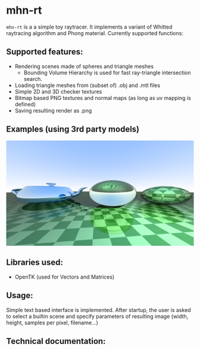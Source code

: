 # mhn-rt

`mhn-rt` is a a simple toy raytracer. It implements a variant of Whitted raytracing algorithm and Phong material. Currently supported functions:

## Supported features:
- Rendering scenes made of spheres and triangle meshes
	- Bounding Volume Hierarchy is used for fast ray-triangle intersection search.
- Loading triangle meshes from (subset of) .obj and .mtl files
- Simple 2D and 3D checker textures
- Bitmap based PNG textures and normal maps (as long as uv mapping is defined)
- Saving resulting render as .png

## Examples (using 3rd party models)
[![img](img/scene2.png)](img/scene2_hd.png)

## Libraries used:
- OpenTK (used for Vectors and Matrices)

## Usage:
Simple text based interface is implemented. After startup, the user is asked to select a builtin scene and specify parameters of resulting image (width, height, samples per pixel, filename...)

## Technical documentation:
